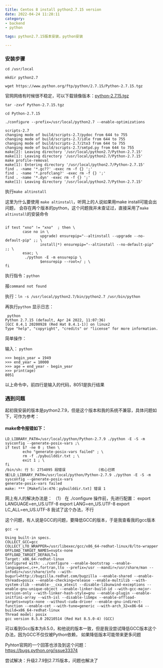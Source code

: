 ```yaml
---
title: Centos 8 install python2.7.15 version
date: 2022-04-24 11:28:11
category:
- backend
- python

tags: python2.7.15版本安装，python安装

---
```


### 安装步骤
`cd /usr/local`

`mkdir python2.7`

`wget https://www.python.org/ftp/python/2.7.15/Python-2.7.15.tgz`

官网网络有时候很不稳定，可以下载镜像版本：<a href='/ftp/backend/python/Centos8 install python2.7.15 version/Python-2.7.15.tgz'>python-2.7.15.tgz</a>

`tar -zxvf Python-2.7.15.tgz`

`cd Python-2.7.15`

`./configure --prefix=/usr/local/python2.7 --enable-optimizations`

```composer log
scripts-2.7
changing mode of build/scripts-2.7/pydoc from 644 to 755
changing mode of build/scripts-2.7/idle from 644 to 755
changing mode of build/scripts-2.7/2to3 from 644 to 755
changing mode of build/scripts-2.7/smtpd.py from 644 to 755
make[2]: Leaving directory '/usr/local/python2.7/Python-2.7.15'
make[1]: Leaving directory '/usr/local/python2.7/Python-2.7.15'
make profile-removal
make[1]: Entering directory '/usr/local/python2.7/Python-2.7.15'
find . -name '*.gc??' -exec rm -f {} ';'
find . -name '*.profclang?' -exec rm -f {} ';'
find . -name '*.dyn' -exec rm -f {} ';'
make[1]: Leaving directory '/usr/local/python2.7/Python-2.7.15'

```

执行`make altinstall`

这里为什么要使用 `make altinstall`，听网上的人说如果用make install可能会出问题，
会存在两个版本的python，这个问题我并未查证过，直接采用了`make altinstall`的安装命令

```composer log

if test "xno" != "xno"  ; then \
        case no in \
                upgrade) ensurepip="--altinstall --upgrade --no-default-pip" ;; \
                install|*) ensurepip="--altinstall --no-default-pip" ;; \
        esac; \
         ./python -E -m ensurepip \
                $ensurepip --root=/ ; \
fi

```

执行指令：`python`

报`command not found`

执行：`ln -s /usr/local/python2.7/bin/python2.7 /usr/bin/python`

再执行`python`
显示日志：
```composer log
 python
Python 2.7.15 (default, Apr 24 2022, 11:07:36)
[GCC 8.4.1 20200928 (Red Hat 8.4.1-1)] on linux2
Type "help", "copyright", "credits" or "license" for more information.
```

简单操作：

输入： `python`
```shell
>>> begin_year = 1949
>>> end_year = 10000
>>> age = end_year - begin_year
>>> print(age)
8051
```

以上命令中，前四行是输入的代码，8051是执行结果

### 遇到问题

起初我安装的版本是python2.7.9，但是这个版本和我的系统不兼容，具体问题如下，可作为参考：
#### make命令报错如下：
```composer log
LD_LIBRARY_PATH=/usr/local/python/Python-2.7.9 ./python -E -S -m sysconfig --generate-posix-vars ;\
if test $? -ne 0 ; then \
        echo "generate-posix-vars failed" ; \
        rm -f ./pybuilddir.txt ; \
        exit 1 ; \
fi
/bin/sh: 行 5: 2754095 段错误               (核心已转储)LD_LIBRARY_PATH=/usr/local/python/Python-2.7.9 ./python -E -S -m sysconfig --generate-posix-vars
generate-posix-vars failed
make: *** [Makefile:476：pybuilddir.txt] 错误 1
```

网上有人的解决办法是：
（1）
在 ./configure 操作前，先进行配置：
export LANGUAGE=en_US.UTF-8
export LANG=en_US.UTF-8
export LC_ALL=en_US.UTF-8
我试了这个办法，不行

这个问题，有人说是GCC的问题，要降低GCC的版本，于是我查看我的gcc版本
```
gcc -v

Using built-in specs.
COLLECT_GCC=gcc
COLLECT_LTO_WRAPPER=/usr/libexec/gcc/x86_64-redhat-linux/8/lto-wrapper
OFFLOAD_TARGET_NAMES=nvptx-none
OFFLOAD_TARGET_DEFAULT=1
Target: x86_64-redhat-linux
Configured with: ../configure --enable-bootstrap --enable-languages=c,c++,fortran,lto --prefix=/usr --mandir=/usr/share/man --infodir=/usr/share/info --with-bugurl=http://bugzilla.redhat.com/bugzilla --enable-shared --enable-threads=posix --enable-checking=release --enable-multilib --with-system-zlib --enable-__cxa_atexit --disable-libunwind-exceptions --enable-gnu-unique-object --enable-linker-build-id --with-gcc-major-version-only --with-linker-hash-style=gnu --enable-plugin --enable-initfini-array --with-isl --disable-libmpx --enable-offload-targets=nvptx-none --without-cuda-driver --enable-gnu-indirect-function --enable-cet --with-tune=generic --with-arch_32=x86-64 --build=x86_64-redhat-linux
Thread model: posix
gcc version 8.5.0 20210514 (Red Hat 8.5.0-4) (GCC)

```

可以看到Gcc版本为8.5.0，和他说的版本一致，但是我没尝试降低GCC版本这个办法，因为GCC不仅仅被Python依赖，
如果降低版本可能带来更多问题

Pyhton官网的一个回答也涉及到这个问题：https://bugs.python.org/issue33374

尝试解决：升级2.7.9到2.7.15版本，问题也解决了